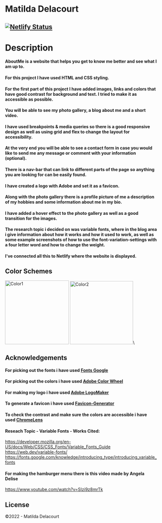 # Matilda Delacourt

## [![Netlify Status](https://api.netlify.com/api/v1/badges/b0194c27-3cc3-4586-a619-3357c2b5a20e/deploy-status)](https://app.netlify.com/sites/about-me-matilda-delacourt/deploys)

# Description
#### AboutMe is a website that helps you get to know me better and see what I am up to.
#### For this project I have used HTML and CSS styling. 
#### For the first part of this project I have added images, links and colors that have good contrast for background and text. I tried to make it as accessible as possible. 
#### You will be able to see my photo gallery, a blog about me and a short video.
#### I have used breakpoints & media queries so there is a good responsive design as well as using grid and flex to change the layout for accessibility.
#### At the very end you will be able to see a contact form in case you would like to send me any message or comment with your information (optional).
#### There is a nav-bar that can link to different parts of the page so anything you are looking for can be easily found.
#### I have created a logo with Adobe and set it as a favicon.
#### Along with the photo gallery there is a profile picture of me a description of my hobbies and some information about me in my bio.
#### I have added a hover effect to the photo gallery as well as a good transition for the images.
#### The research topic i decided on was variable fonts, where in the blog area i give information about how it works and how it used to work, as well as some example screenshots of how to use the font-variation-settings with a four letter word and how to change the weight.
#### I've connected all this to Netlify where the website is displayed.


## Color Schemes
<img width="210" alt="Color1" src="https://user-images.githubusercontent.com/73936419/164521000-817b67fa-8215-4b56-8f11-912d5c8fa4f0.png"> <img width="208" alt="Color2" src="https://user-images.githubusercontent.com/73936419/164521012-ee203773-f1a5-4529-9e94-3e867e6f1db0.png">\


## Acknowledgements

#### For picking out the fonts i have used [Fonts Google](https://fonts.google.com)
#### For picking out the colors i have used [Adobe Color Wheel](https://color.adobe.com/create/color-wheel)
#### For making my logo i have used [Adobe LogoMaker](https://express.adobe.com/express-apps/logomaker/)
#### To generate a favicon i have used [Favicon-Generator](https://www.favicon-generator.org)
#### To check the contrast and make sure the colors are accessible i have used [ChromeLens](https://chrome.google.com/webstore/detail/chromelens/idikgljglpfilbhaboonnpnnincjhjkd?hl=en)
#### Reseach Topic - Variable Fonts - Works Cited:
https://developer.mozilla.org/en-US/docs/Web/CSS/CSS_Fonts/Variable_Fonts_Guide
https://web.dev/variable-fonts/
https://fonts.google.com/knowledge/introducing_type/introducing_variable_fonts
#### For making the hamburger menu there is this video made by Angela Delise
https://www.youtube.com/watch?v=SIzi9z8mrTk


## License
©2022 - Matilda Delacourt
